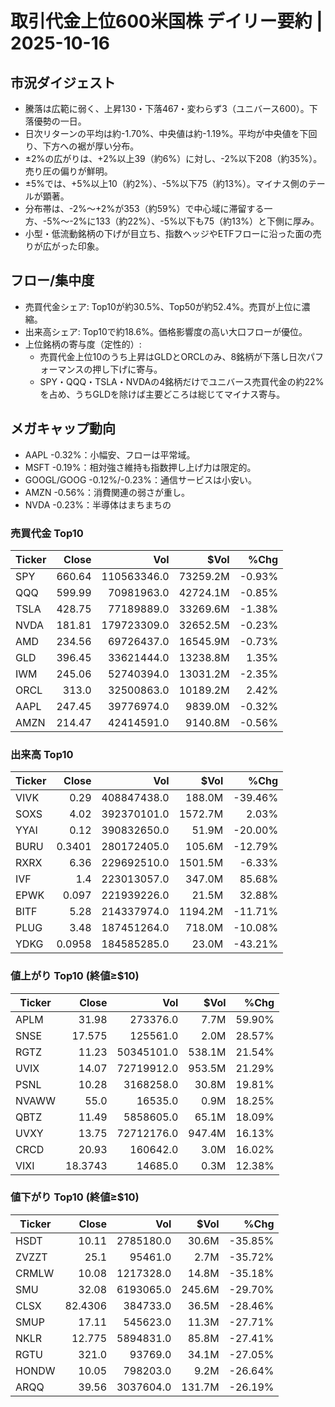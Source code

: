 # 取引代金上位600米国株 デイリー要約 | 2025-10-16

## 市況ダイジェスト
- 騰落は広範に弱く、上昇130・下落467・変わらず3（ユニバース600）。下落優勢の一日。
- 日次リターンの平均は約-1.70%、中央値は約-1.19%。平均が中央値を下回り、下方への裾が厚い分布。
- ±2%の広がりは、+2%以上39（約6%）に対し、-2%以下208（約35%）。売り圧の偏りが鮮明。
- ±5%では、+5%以上10（約2%）、-5%以下75（約13%）。マイナス側のテールが顕著。
- 分布帯は、-2%〜+2%が353（約59%）で中心域に滞留する一方、-5%〜-2%に133（約22%）、-5%以下も75（約13%）と下側に厚み。
- 小型・低流動銘柄の下げが目立ち、指数ヘッジやETFフローに沿った面の売りが広がった印象。

## フロー/集中度
- 売買代金シェア: Top10が約30.5%、Top50が約52.4%。売買が上位に濃縮。
- 出来高シェア: Top10で約18.6%。価格影響度の高い大口フローが優位。
- 上位銘柄の寄与度（定性的）:
  - 売買代金上位10のうち上昇はGLDとORCLのみ、8銘柄が下落し日次パフォーマンスの押し下げに寄与。
  - SPY・QQQ・TSLA・NVDAの4銘柄だけでユニバース売買代金の約22%を占め、うちGLDを除けば主要どころは総じてマイナス寄与。

## メガキャップ動向
- AAPL -0.32%：小幅安、フローは平常域。
- MSFT -0.19%：相対強さ維持も指数押し上げ力は限定的。
- GOOGL/GOOG -0.12%/-0.23%：通信サービスは小安い。
- AMZN -0.56%：消費関連の弱さが重し。
- NVDA -0.23%：半導体はまちまちの

### 売買代金 Top10
| Ticker | Close | Vol | $Vol | %Chg |
|---|---:|---:|---:|---:|
| SPY | 660.64 | 110563346.0 | 73259.2M | -0.93% |
| QQQ | 599.99 | 70981963.0 | 42724.1M | -0.85% |
| TSLA | 428.75 | 77189889.0 | 33269.6M | -1.38% |
| NVDA | 181.81 | 179723309.0 | 32652.5M | -0.23% |
| AMD | 234.56 | 69726437.0 | 16545.9M | -0.73% |
| GLD | 396.45 | 33621444.0 | 13238.8M | 1.35% |
| IWM | 245.06 | 52740394.0 | 13031.2M | -2.35% |
| ORCL | 313.0 | 32500863.0 | 10189.2M | 2.42% |
| AAPL | 247.45 | 39776974.0 | 9839.0M | -0.32% |
| AMZN | 214.47 | 42414591.0 | 9140.8M | -0.56% |


### 出来高 Top10
| Ticker | Close | Vol | $Vol | %Chg |
|---|---:|---:|---:|---:|
| VIVK | 0.29 | 408847438.0 | 188.0M | -39.46% |
| SOXS | 4.02 | 392370101.0 | 1572.7M | 2.03% |
| YYAI | 0.12 | 390832650.0 | 51.9M | -20.00% |
| BURU | 0.3401 | 280172405.0 | 105.6M | -12.79% |
| RXRX | 6.36 | 229692510.0 | 1501.5M | -6.33% |
| IVF | 1.4 | 223013057.0 | 347.0M | 85.68% |
| EPWK | 0.097 | 221939226.0 | 21.5M | 32.88% |
| BITF | 5.28 | 214337974.0 | 1194.2M | -11.71% |
| PLUG | 3.48 | 187451264.0 | 718.0M | -10.08% |
| YDKG | 0.0958 | 184585285.0 | 23.0M | -43.21% |


### 値上がり Top10 (終値≥$10)
| Ticker | Close | Vol | $Vol | %Chg |
|---|---:|---:|---:|---:|
| APLM | 31.98 | 273376.0 | 7.7M | 59.90% |
| SNSE | 17.575 | 125561.0 | 2.0M | 28.57% |
| RGTZ | 11.23 | 50345101.0 | 538.1M | 21.54% |
| UVIX | 14.07 | 72719912.0 | 953.5M | 21.29% |
| PSNL | 10.28 | 3168258.0 | 30.8M | 19.81% |
| NVAWW | 55.0 | 16535.0 | 0.9M | 18.25% |
| QBTZ | 11.49 | 5858605.0 | 65.1M | 18.09% |
| UVXY | 13.75 | 72712176.0 | 947.4M | 16.13% |
| CRCD | 20.93 | 160642.0 | 3.0M | 16.02% |
| VIXI | 18.3743 | 14685.0 | 0.3M | 12.38% |


### 値下がり Top10 (終値≥$10)
| Ticker | Close | Vol | $Vol | %Chg |
|---|---:|---:|---:|---:|
| HSDT | 10.11 | 2785180.0 | 30.6M | -35.85% |
| ZVZZT | 25.1 | 95461.0 | 2.7M | -35.72% |
| CRMLW | 10.08 | 1217328.0 | 14.8M | -35.18% |
| SMU | 32.08 | 6193065.0 | 245.6M | -29.70% |
| CLSX | 82.4306 | 384733.0 | 36.5M | -28.46% |
| SMUP | 17.11 | 545623.0 | 11.3M | -27.71% |
| NKLR | 12.775 | 5894831.0 | 85.8M | -27.41% |
| RGTU | 321.0 | 93769.0 | 34.1M | -27.05% |
| HONDW | 10.05 | 798203.0 | 9.2M | -26.64% |
| ARQQ | 39.56 | 3037604.0 | 131.7M | -26.19% |

